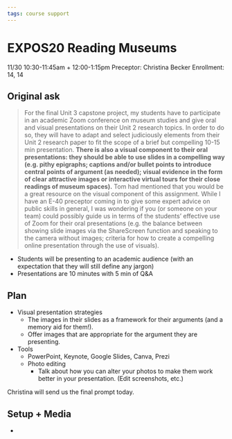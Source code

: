 ```yaml
---
tags: course support
---
```


# EXPOS20 Reading Museums
11/30 10:30-11:45am + 12:00-1:15pm
Preceptor: Christina Becker
Enrollment: 14, 14

## Original ask
> For the final Unit 3 capstone project, my students have to participate in an academic Zoom conference on museum studies and give oral and visual presentations on their Unit 2 research topics. In order to do so, they will have to adapt and select judiciously elements from their Unit 2 research paper to fit the scope of a brief but compelling 10-15 min presentation. **There is also a visual component to their oral presentations: they should be able to use slides in a compelling way (e.g. pithy epigraphs; captions and/or bullet points to introduce central points of argument (as needed); visual evidence in the form of clear attractive images or interactive virtual tours for their close readings of museum spaces).** Tom had mentioned that you would be a great resource on the visual component of this assignment. While I have an E-40 preceptor coming in to give some expert advice on public skills in general, I was wondering if you (or someone on your team) could possibly guide us in terms of the students’ effective use of Zoom for their oral presentations (e.g. the balance between showing slide images via the ShareScreen function and speaking to the camera without images; criteria for how to create a compelling online presentation through the use of visuals).

* Students will be presenting to an academic audience (with an expectation that they will still define any jargon)
* Presentations are 10 minutes with 5 min of Q&A

## Plan 

* Visual presentation strategies
    * The images in their slides as a framework for their arguments (and a memory aid for them!). 
    * Offer images that are appropriate for the argument they are presenting.
* Tools
    * PowerPoint, Keynote, Google Slides, Canva, Prezi
    * Photo editing
        * Talk about how you can alter your photos to make them work better in your presentation. (Edit screenshots, etc.)

Christina will send us the final prompt today. 

## Setup + Media
*
